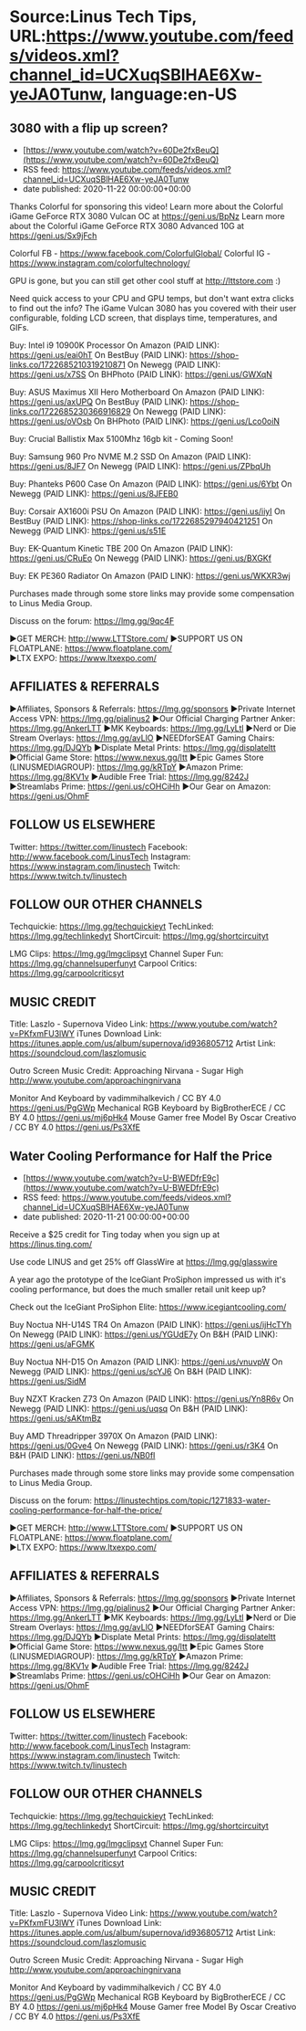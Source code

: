 # Source:Linus Tech Tips, URL:https://www.youtube.com/feeds/videos.xml?channel_id=UCXuqSBlHAE6Xw-yeJA0Tunw, language:en-US

## 3080 with a flip up screen?
 - [https://www.youtube.com/watch?v=60De2fxBeuQ](https://www.youtube.com/watch?v=60De2fxBeuQ)
 - RSS feed: https://www.youtube.com/feeds/videos.xml?channel_id=UCXuqSBlHAE6Xw-yeJA0Tunw
 - date published: 2020-11-22 00:00:00+00:00

Thanks Colorful for sponsoring this video!
Learn more about the Colorful iGame GeForce RTX 3080 Vulcan OC at https://geni.us/BpNz
Learn more about the Colorful iGame GeForce RTX 3080 Advanced 10G at https://geni.us/Sx9jFch

Colorful FB - https://www.facebook.com/ColorfulGlobal/
Colorful IG - https://www.instagram.com/colorfultechnology/

GPU is gone, but you can still get other cool stuff at http://lttstore.com :)

Need quick access to your CPU and GPU temps, but don't want extra clicks to find out the info? The iGame Vulcan 3080 has you covered with their user configurable, folding LCD screen, that displays time, temperatures, and GIFs.

Buy: Intel i9 10900K Processor
On Amazon (PAID LINK): https://geni.us/eai0hT
On BestBuy (PAID LINK): https://shop-links.co/1722685210319210871
On Newegg (PAID LINK): https://geni.us/x7SS
On BHPhoto (PAID LINK): https://geni.us/GWXqN

Buy: ASUS Maximus XII Hero Motherboard
On Amazon (PAID LINK): https://geni.us/axUPQ
On BestBuy (PAID LINK): https://shop-links.co/1722685230366916829
On Newegg (PAID LINK): https://geni.us/oVOsb
On BHPhoto (PAID LINK): https://geni.us/Lco0oiN

Buy: Crucial Ballistix Max 5100Mhz 16gb kit - Coming Soon!

Buy: Samsung 960 Pro NVME M.2 SSD
On Amazon (PAID LINK): https://geni.us/8JF7
On Newegg (PAID LINK): https://geni.us/ZPbqUh

Buy: Phanteks P600 Case
On Amazon (PAID LINK): https://geni.us/6Ybt
On Newegg (PAID LINK): https://geni.us/8JFEB0

Buy: Corsair AX1600i PSU
On Amazon (PAID LINK): https://geni.us/iiyI
On BestBuy (PAID LINK): https://shop-links.co/1722685297940421251
On Newegg (PAID LINK): https://geni.us/s51E

Buy: EK-Quantum Kinetic TBE 200
On Amazon (PAID LINK): https://geni.us/CRuEo
On Newegg (PAID LINK): https://geni.us/BXGKf

Buy: EK PE360 Radiator
On Amazon (PAID LINK): https://geni.us/WKXR3wj  

Purchases made through some store links may provide some compensation to Linus Media Group.

Discuss on the forum: https://lmg.gg/9qc4F

►GET MERCH: http://www.LTTStore.com/
►SUPPORT US ON FLOATPLANE: https://www.floatplane.com/  
►LTX EXPO: https://www.ltxexpo.com/   

AFFILIATES & REFERRALS
---------------------------------------------------
►Affiliates, Sponsors & Referrals: https://lmg.gg/sponsors
►Private Internet Access VPN: https://lmg.gg/pialinus2
►Our Official Charging Partner Anker: https://lmg.gg/AnkerLTT
►MK Keyboards: https://lmg.gg/LyLtl
►Nerd or Die Stream Overlays: https://lmg.gg/avLlO
►NEEDforSEAT Gaming Chairs: https://lmg.gg/DJQYb
►Displate Metal Prints: https://lmg.gg/displateltt
►Official Game Store: https://www.nexus.gg/ltt
►Epic Games Store (LINUSMEDIAGROUP): https://lmg.gg/kRTpY
►Amazon Prime: https://lmg.gg/8KV1v
►Audible Free Trial: https://lmg.gg/8242J
►Streamlabs Prime: https://geni.us/cOHCiHh
►Our Gear on Amazon: https://geni.us/OhmF

FOLLOW US ELSEWHERE
---------------------------------------------------  
Twitter: https://twitter.com/linustech
Facebook: http://www.facebook.com/LinusTech
Instagram: https://www.instagram.com/linustech
Twitch: https://www.twitch.tv/linustech

FOLLOW OUR OTHER CHANNELS
---------------------------------------------------  
Techquickie: https://lmg.gg/techquickieyt
TechLinked: https://lmg.gg/techlinkedyt
ShortCircuit: https://lmg.gg/shortcircuityt

LMG Clips: https://lmg.gg/lmgclipsyt
Channel Super Fun: https://lmg.gg/channelsuperfunyt
Carpool Critics: https://lmg.gg/carpoolcriticsyt

MUSIC CREDIT
---------------------------------------------------  
Title: Laszlo - Supernova
Video Link: https://www.youtube.com/watch?v=PKfxmFU3lWY
iTunes Download Link: https://itunes.apple.com/us/album/supernova/id936805712
Artist Link: https://soundcloud.com/laszlomusic

Outro Screen Music Credit: Approaching Nirvana - Sugar High http://www.youtube.com/approachingnirvana

Monitor And Keyboard by vadimmihalkevich / CC BY 4.0  https://geni.us/PgGWp
Mechanical RGB Keyboard by BigBrotherECE / CC BY 4.0 https://geni.us/mj6pHk4
Mouse Gamer free Model By Oscar Creativo / CC BY 4.0 https://geni.us/Ps3XfE

## Water Cooling Performance for Half the Price
 - [https://www.youtube.com/watch?v=U-BWEDfrE9c](https://www.youtube.com/watch?v=U-BWEDfrE9c)
 - RSS feed: https://www.youtube.com/feeds/videos.xml?channel_id=UCXuqSBlHAE6Xw-yeJA0Tunw
 - date published: 2020-11-21 00:00:00+00:00

Receive a $25 credit for Ting today when you sign up at https://linus.ting.com/

Use code LINUS and get 25% off GlassWire at https://lmg.gg/glasswire

A year ago the prototype of the IceGiant ProSiphon impressed us with it's cooling performance, but does the much smaller retail unit keep up?

Check out the IceGiant ProSiphon Elite: https://www.icegiantcooling.com/

Buy Noctua NH-U14S TR4
On Amazon (PAID LINK): https://geni.us/ijHcTYh
On Newegg (PAID LINK): https://geni.us/YGUdE7y
On B&H (PAID LINK): https://geni.us/aFGMK

Buy Noctua NH-D15
On Amazon (PAID LINK): https://geni.us/vnuvpW
On Newegg (PAID LINK): https://geni.us/scYJ6
On B&H (PAID LINK): https://geni.us/SidM

Buy NZXT Kracken Z73
On Amazon (PAID LINK): https://geni.us/Yn8R6v
On Newegg (PAID LINK): https://geni.us/uqsq
On B&H (PAID LINK): https://geni.us/sAKtmBz

Buy AMD Threadripper 3970X
On Amazon (PAID LINK): https://geni.us/0Gve4
On Newegg (PAID LINK): https://geni.us/r3K4
On B&H (PAID LINK): https://geni.us/NB0fI

Purchases made through some store links may provide some compensation to Linus Media Group.

Discuss on the forum: https://linustechtips.com/topic/1271833-water-cooling-performance-for-half-the-price/


►GET MERCH: http://www.LTTStore.com/
►SUPPORT US ON FLOATPLANE: https://www.floatplane.com/  
►LTX EXPO: https://www.ltxexpo.com/   

AFFILIATES & REFERRALS
---------------------------------------------------
►Affiliates, Sponsors & Referrals: https://lmg.gg/sponsors
►Private Internet Access VPN: https://lmg.gg/pialinus2
►Our Official Charging Partner Anker: https://lmg.gg/AnkerLTT
►MK Keyboards: https://lmg.gg/LyLtl
►Nerd or Die Stream Overlays: https://lmg.gg/avLlO
►NEEDforSEAT Gaming Chairs: https://lmg.gg/DJQYb
►Displate Metal Prints: https://lmg.gg/displateltt
►Official Game Store: https://www.nexus.gg/ltt
►Epic Games Store (LINUSMEDIAGROUP): https://lmg.gg/kRTpY
►Amazon Prime: https://lmg.gg/8KV1v
►Audible Free Trial: https://lmg.gg/8242J
►Streamlabs Prime: https://geni.us/cOHCiHh
►Our Gear on Amazon: https://geni.us/OhmF

FOLLOW US ELSEWHERE
---------------------------------------------------  
Twitter: https://twitter.com/linustech
Facebook: http://www.facebook.com/LinusTech
Instagram: https://www.instagram.com/linustech
Twitch: https://www.twitch.tv/linustech

FOLLOW OUR OTHER CHANNELS
---------------------------------------------------  
Techquickie: https://lmg.gg/techquickieyt
TechLinked: https://lmg.gg/techlinkedyt
ShortCircuit: https://lmg.gg/shortcircuityt

LMG Clips: https://lmg.gg/lmgclipsyt
Channel Super Fun: https://lmg.gg/channelsuperfunyt
Carpool Critics: https://lmg.gg/carpoolcriticsyt

MUSIC CREDIT
---------------------------------------------------  
Title: Laszlo - Supernova
Video Link: https://www.youtube.com/watch?v=PKfxmFU3lWY
iTunes Download Link: https://itunes.apple.com/us/album/supernova/id936805712
Artist Link: https://soundcloud.com/laszlomusic

Outro Screen Music Credit: Approaching Nirvana - Sugar High http://www.youtube.com/approachingnirvana

Monitor And Keyboard by vadimmihalkevich / CC BY 4.0  https://geni.us/PgGWp
Mechanical RGB Keyboard by BigBrotherECE / CC BY 4.0 https://geni.us/mj6pHk4
Mouse Gamer free Model By Oscar Creativo / CC BY 4.0 https://geni.us/Ps3XfE


